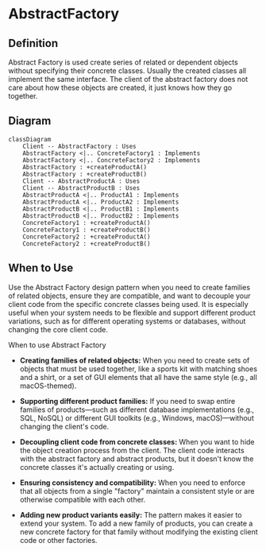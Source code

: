 

# AbstractFactory

## Definition 

Abstract Factory is used create series of related or dependent objects without specifying their concrete classes. Usually the created classes all implement the same interface. The client of the abstract factory does not care about how these objects are created, it just knows how they go together.


## Diagram 


```mermaid
classDiagram
    Client -- AbstractFactory : Uses
    AbstractFactory <|.. ConcreteFactory1 : Implements
    AbstractFactory <|.. ConcreteFactory2 : Implements
    AbstractFactory : +createProductA()
    AbstractFactory : +createProductB()
    Client -- AbstractProductA : Uses
    Client -- AbstractProductB : Uses
    AbstractProductA <|.. ProductA1 : Implements
    AbstractProductA <|.. ProductA2 : Implements
    AbstractProductB <|.. ProductB1 : Implements
    AbstractProductB <|.. ProductB2 : Implements
    ConcreteFactory1 : +createProductA()
    ConcreteFactory1 : +createProductB()
    ConcreteFactory2 : +createProductA()
    ConcreteFactory2 : +createProductB()
```


## When to Use

Use the Abstract Factory design pattern when you need to create families of related objects, ensure they are compatible, and want to decouple your client code from the specific concrete classes being used. It is especially useful when your system needs to be flexible and support different product variations, such as for different operating systems or databases, without changing the core client code. 

When to use Abstract Factory

- **Creating families of related objects:** When you need to create sets of objects that must be used together, like a sports kit with matching shoes and a shirt, or a set of GUI elements that all have the same style (e.g., all macOS-themed). 
    
- **Supporting different product families:**  If you need to swap entire families of products—such as different database implementations (e.g., SQL, NoSQL) or different GUI toolkits (e.g., Windows, macOS)—without changing the client's code. 
    
- **Decoupling client code from concrete classes:**  When you want to hide the object creation process from the client. The client code interacts with the abstract factory and abstract products, but it doesn't know the concrete classes it's actually creating or using. 
    
- **Ensuring consistency and compatibility:**  When you need to enforce that all objects from a single "factory" maintain a consistent style or are otherwise compatible with each other. 
    
- **Adding new product variants easily:**  The pattern makes it easier to extend your system. To add a new family of products, you can create a new concrete factory for that family without modifying the existing client code or other factories.
